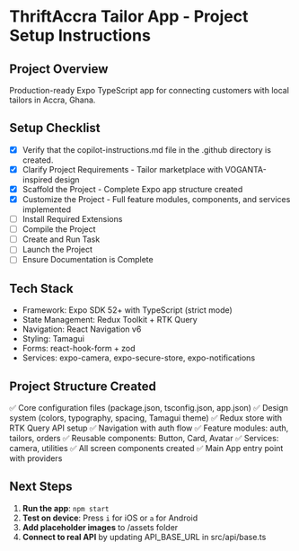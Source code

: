 # ThriftAccra Tailor App - Project Setup Instructions

## Project Overview
Production-ready Expo TypeScript app for connecting customers with local tailors in Accra, Ghana.

## Setup Checklist

- [x] Verify that the copilot-instructions.md file in the .github directory is created.
- [x] Clarify Project Requirements - Tailor marketplace with VOGANTA-inspired design
- [x] Scaffold the Project - Complete Expo app structure created
- [x] Customize the Project - Full feature modules, components, and services implemented
- [ ] Install Required Extensions
- [ ] Compile the Project
- [ ] Create and Run Task
- [ ] Launch the Project
- [ ] Ensure Documentation is Complete

## Tech Stack
- Framework: Expo SDK 52+ with TypeScript (strict mode)
- State Management: Redux Toolkit + RTK Query
- Navigation: React Navigation v6
- Styling: Tamagui
- Forms: react-hook-form + zod
- Services: expo-camera, expo-secure-store, expo-notifications

## Project Structure Created

✅ Core configuration files (package.json, tsconfig.json, app.json)
✅ Design system (colors, typography, spacing, Tamagui theme)
✅ Redux store with RTK Query API setup
✅ Navigation with auth flow
✅ Feature modules: auth, tailors, orders
✅ Reusable components: Button, Card, Avatar
✅ Services: camera, utilities
✅ All screen components created
✅ Main App entry point with providers

## Next Steps

1. **Run the app**: `npm start`
2. **Test on device**: Press `i` for iOS or `a` for Android
3. **Add placeholder images** to /assets folder
4. **Connect to real API** by updating API_BASE_URL in src/api/base.ts
